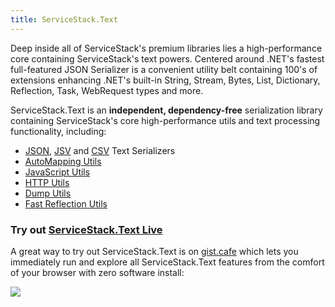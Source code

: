 ```yaml
---
title: ServiceStack.Text
---
```


Deep inside all of ServiceStack's premium libraries lies a high-performance core containing ServiceStack's text powers. Centered around .NET's fastest full-featured JSON Serializer is a convenient utility belt containing 100's of extensions enhancing .NET's built-in String, Stream, Bytes, List, Dictionary, Reflection, Task, WebRequest types and more.

ServiceStack.Text is an **independent, dependency-free** serialization library containing ServiceStack's core high-performance utils and text processing functionality, including:

 - [JSON](/json-format), [JSV](/jsv-format) and [CSV](/csv-format) Text Serializers
 - [AutoMapping Utils](/auto-mapping)
 - [JavaScript Utils](/js-utils)
 - [HTTP Utils](/http-utils)
 - [Dump Utils](/dump-utils)
 - [Fast Reflection Utils](/reflection-utils)

### Try out [ServiceStack.Text Live](https://gist.cafe/c71b3f0123b3d9d08c1b11c98c2ff379)

A great way to try out ServiceStack.Text is on [gist.cafe](https://gist.cafe) which lets you immediately 
run and explore all ServiceStack.Text features from the comfort of your browser with zero software install:

[![](https://raw.githubusercontent.com/ServiceStack/docs/master/docs/images/gistcafe/gistcafe-csharp.png)](https://gist.cafe/c71b3f0123b3d9d08c1b11c98c2ff379)

